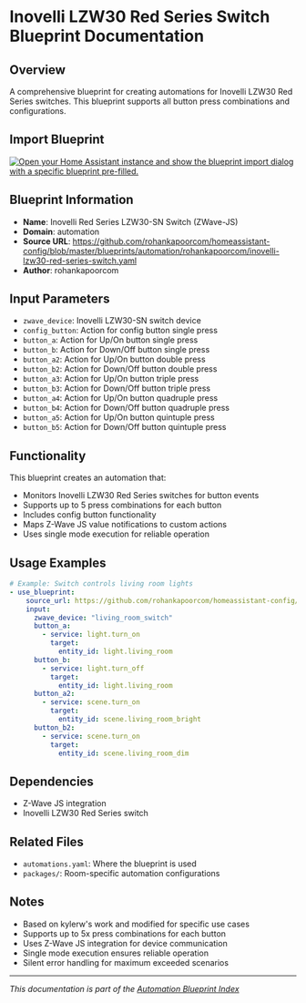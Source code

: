 # Inovelli LZW30 Red Series Switch Blueprint Documentation

## Overview
A comprehensive blueprint for creating automations for Inovelli LZW30 Red Series switches. This blueprint supports all button press combinations and configurations.

## Import Blueprint

[![Open your Home Assistant instance and show the blueprint import dialog with a specific blueprint pre-filled.](https://my.home-assistant.io/badges/blueprint_import.svg)](https://my.home-assistant.io/redirect/blueprint_import/?blueprint_url=https%3A//github.com/rohankapoorcom/homeassistant-config/blob/master/blueprints/automation/rohankapoorcom/inovelli-lzw30-red-series-switch.yaml)

## Blueprint Information
- **Name**: Inovelli Red Series LZW30-SN Switch (ZWave-JS)
- **Domain**: automation
- **Source URL**: https://github.com/rohankapoorcom/homeassistant-config/blob/master/blueprints/automation/rohankapoorcom/inovelli-lzw30-red-series-switch.yaml
- **Author**: rohankapoorcom

## Input Parameters
- `zwave_device`: Inovelli LZW30-SN switch device
- `config_button`: Action for config button single press
- `button_a`: Action for Up/On button single press
- `button_b`: Action for Down/Off button single press
- `button_a2`: Action for Up/On button double press
- `button_b2`: Action for Down/Off button double press
- `button_a3`: Action for Up/On button triple press
- `button_b3`: Action for Down/Off button triple press
- `button_a4`: Action for Up/On button quadruple press
- `button_b4`: Action for Down/Off button quadruple press
- `button_a5`: Action for Up/On button quintuple press
- `button_b5`: Action for Down/Off button quintuple press

## Functionality
This blueprint creates an automation that:
- Monitors Inovelli LZW30 Red Series switches for button events
- Supports up to 5 press combinations for each button
- Includes config button functionality
- Maps Z-Wave JS value notifications to custom actions
- Uses single mode execution for reliable operation

## Usage Examples
```yaml
# Example: Switch controls living room lights
- use_blueprint:
    source_url: https://github.com/rohankapoorcom/homeassistant-config/blob/master/blueprints/automation/rohankapoorcom/inovelli-lzw30-red-series-switch.yaml
    input:
      zwave_device: "living_room_switch"
      button_a:
        - service: light.turn_on
          target:
            entity_id: light.living_room
      button_b:
        - service: light.turn_off
          target:
            entity_id: light.living_room
      button_a2:
        - service: scene.turn_on
          target:
            entity_id: scene.living_room_bright
      button_b2:
        - service: scene.turn_on
          target:
            entity_id: scene.living_room_dim
```

## Dependencies
- Z-Wave JS integration
- Inovelli LZW30 Red Series switch

## Related Files
- `automations.yaml`: Where the blueprint is used
- `packages/`: Room-specific automation configurations

## Notes
- Based on kylerw's work and modified for specific use cases
- Supports up to 5x press combinations for each button
- Uses Z-Wave JS integration for device communication
- Single mode execution ensures reliable operation
- Silent error handling for maximum exceeded scenarios

---
*This documentation is part of the [Automation Blueprint Index](README.md)*
